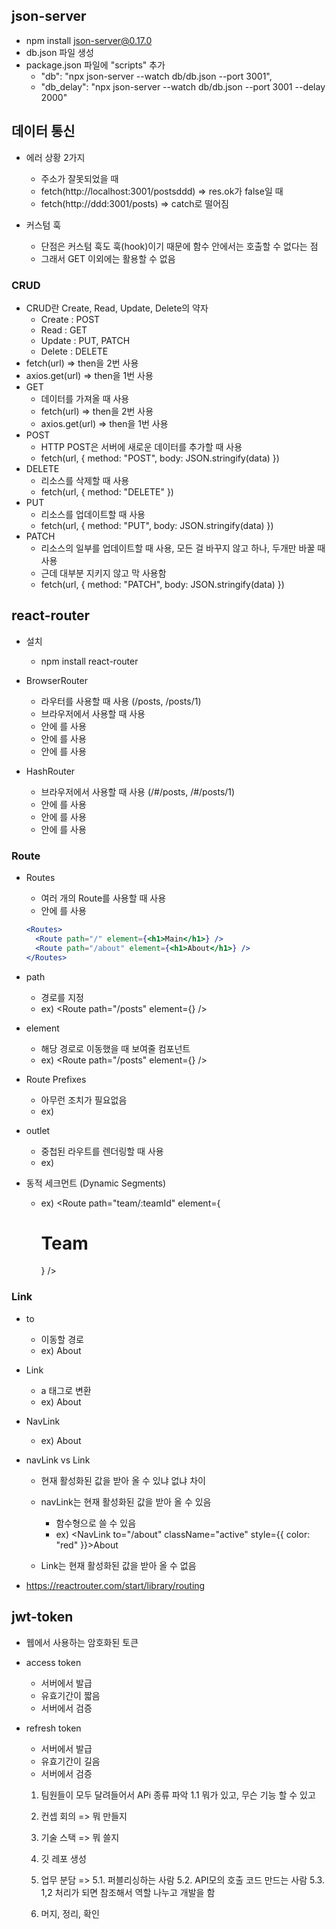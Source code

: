 ## json-server

- npm install json-server@0.17.0
- db.json 파일 생성
- package.json 파일에 "scripts" 추가
  - "db": "npx json-server --watch db/db.json --port 3001",
  - "db_delay": "npx json-server --watch db/db.json --port 3001 --delay 2000"

## 데이터 통신

- 에러 상황 2가지

  - 주소가 잘못되었을 때
  - fetch(http://localhost:3001/postsddd) => res.ok가 false일 때
  - fetch(http://ddd:3001/posts) => catch로 떨어짐

- 커스텀 훅
  - 단점은 커스텀 훅도 훅(hook)이기 때문에 함수 안에서는 호출할 수 없다는 점
  - 그래서 GET 이외에는 활용할 수 없음

### CRUD

- CRUD란 Create, Read, Update, Delete의 약자
  - Create : POST
  - Read : GET
  - Update : PUT, PATCH
  - Delete : DELETE
- fetch(url) => then을 2번 사용
- axios.get(url) => then을 1번 사용
- GET
  - 데이터를 가져올 때 사용
  - fetch(url) => then을 2번 사용
  - axios.get(url) => then을 1번 사용
- POST
  - HTTP POST은 서버에 새로운 데이터를 추가할 때 사용
  - fetch(url, { method: "POST", body: JSON.stringify(data) })
- DELETE
  - 리소스를 삭제할 때 사용
  - fetch(url, { method: "DELETE" })
- PUT
  - 리소스를 업데이트할 때 사용
  - fetch(url, { method: "PUT", body: JSON.stringify(data) })
- PATCH
  - 리소스의 일부를 업데이트할 때 사용, 모든 걸 바꾸지 않고 하나, 두개만 바꿀 때 사용
  - 근데 대부분 지키지 않고 막 사용함
  - fetch(url, { method: "PATCH", body: JSON.stringify(data) })

## react-router

- 설치

  - npm install react-router

- BrowserRouter
  - 라우터를 사용할 때 사용 (/posts, /posts/1)
  - 브라우저에서 사용할 때 사용
  - <BrowserRouter> 안에 <Route>를 사용
  - <BrowserRouter> 안에 <Link>를 사용
  - <BrowserRouter> 안에 <Switch>를 사용
- HashRouter
  - 브라우저에서 사용할 때 사용 (/#/posts, /#/posts/1)
  - <HashRouter> 안에 <Route>를 사용
  - <HashRouter> 안에 <Link>를 사용
  - <HashRouter> 안에 <Switch>를 사용

### Route

- Routes
  - 여러 개의 Route를 사용할 때 사용
  - <Routes> 안에 <Route>를 사용
  ```jsx
  <Routes>
    <Route path="/" element={<h1>Main</h1>} />
    <Route path="/about" element={<h1>About</h1>} />
  </Routes>
  ```
- path

  - 경로를 지정
  - ex) <Route path="/posts" element={<Posts />} />

- element

  - 해당 경로로 이동했을 때 보여줄 컴포넌트
  - ex) <Route path="/posts" element={<Posts />} />

- Route Prefixes

  - 아무런 조치가 필요없음
  - ex) <Route path="/posts" />

- outlet

  - 중첩된 라우트를 렌더링할 때 사용
  - ex) <Outlet />

- 동적 세크먼트 (Dynamic Segments)
  - ex) <Route path="team/:teamId" element={<h1>Team</h1>} />

### Link

- to
  - 이동할 경로
  - ex) <Link to="/about">About</Link>
- Link
  - a 태그로 변환
  - ex) <Link to="/about">About</Link>
- NavLink
  - ex) <NavLink to="/about">About</NavLink>
- navLink vs Link

  - 현재 활성화된 값을 받아 올 수 있냐 없냐 차이
  - navLink는 현재 활성화된 값을 받아 올 수 있음

    - 함수형으로 쓸 수 있음
    - ex) <NavLink to="/about" className="active" style={{ color: "red" }}>About</NavLink>

  - Link는 현재 활성화된 값을 받아 올 수 없음

- https://reactrouter.com/start/library/routing

## jwt-token

- 웹에서 사용하는 암호화된 토큰

- access token
  - 서버에서 발급
  - 유효기간이 짧음
  - 서버에서 검증
- refresh token

  - 서버에서 발급
  - 유효기간이 길음
  - 서버에서 검증

  1. 팀원들이 모두 달려들어서 APi 종류 파악
     1.1 뭐가 있고, 무슨 기능 할 수 있고
  2. 컨셉 회의 => 뭐 만들지
  3. 기술 스택 => 뭐 쓸지
  4. 깃 레포 생성
  5. 업무 분담 =>
     5.1. 퍼블리싱하는 사람
     5.2. API모의 호출 코드 만드는 사람
     5.3. 1,2 처리가 되면 참조해서 역할 나누고 개발을 함

  6. 머지, 정리, 확인
